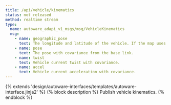 ```yaml
---
title: /api/vehicle/kinematics
status: not released
method: realtime stream
type:
  name: autoware_adapi_v1_msgs/msg/VehicleKinematics
  msg:
    - name: geographic_pose
      text: The longitude and latitude of the vehicle. If the map uses local coordinates, it will not be available.
    - name: pose
      text: The pose with covariance from the base link.
    - name: twist
      text: Vehicle current twist with covariance.
    - name: accel
      text: Vehicle current acceleration with covariance.
---
```


{% extends 'design/autoware-interfaces/templates/autoware-interface.jinja2' %}
{% block description %}
Publish vehicle kinematics.
{% endblock %}
